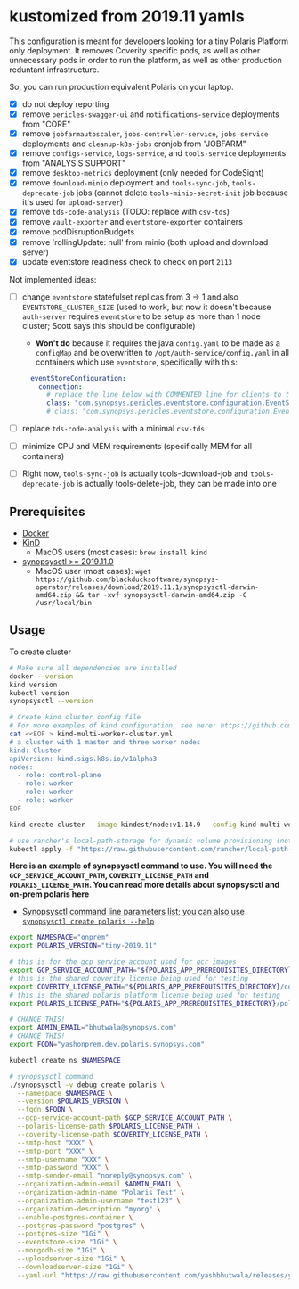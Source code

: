 # kustomized from 2019.11 yamls

This configuration is meant for developers looking for a tiny Polaris Platform only deployment.  It removes Coverity specific pods, as well as other unnecessary pods in order to run the platform, as well as other production reduntant infrastructure.

So, you can run production equivalent Polaris on your laptop.

- [x] do not deploy reporting
- [x] remove `pericles-swagger-ui` and `notifications-service` deployments from "CORE"
- [x] remove `jobfarmautoscaler`, `jobs-controller-service`, `jobs-service` deployments and `cleanup-k8s-jobs` cronjob from "JOBFARM"
- [x] remove `configs-service`, `logs-service`, and `tools-service` deployments from "ANALYSIS SUPPORT"
- [x] remove `desktop-metrics` deployment (only needed for CodeSight)
- [x] remove `download-minio` deployment and `tools-sync-job`, `tools-deprecate-job` jobs (cannot delete `tools-minio-secret-init` job because it's used for `upload-server`)
- [x] remove `tds-code-analysis` (TODO: replace with `csv-tds`)
- [x] remove `vault-exporter` and `eventstore-exporter` containers
- [x] remove podDisruptionBudgets
- [x] remove 'rollingUpdate: null' from minio (both upload and download server)
- [x] update eventstore readiness check to check on port `2113`

Not implemented ideas:

- [ ] change `eventstore` statefulset replicas from 3 -> 1 and also `EVENTSTORE_CLUSTER_SIZE` (used to work, but now it doesn't because `auth-server` requires `eventstore` to be setup as more than 1 node cluster; Scott says this should be configurable)
  - **Won't do** because it requires the java `config.yaml` to be made as a `configMap` and be overwritten to `/opt/auth-service/config.yaml` in all containers which use `eventstore`, specifically with this:

  ```yaml
    eventStoreConfiguration:
      connection:
        # replace the line below with COMMENTED line for clients to treate Eventstore as a single node
        class: "com.synopsys.pericles.eventstore.configuration.EventStoreConfiguration$ClusterUsingDnsConnection"
        # class: "com.synopsys.pericles.eventstore.configuration.EventStoreConfiguration$SingleNodeConnection"
    ```

- [ ] replace `tds-code-analysis` with a minimal `csv-tds`
- [ ] minimize CPU and MEM requirements (specifically MEM for all containers)
- [ ] Right now, `tools-sync-job` is actually tools-download-job and `tools-deprecate-job` is actually tools-delete-job, they can be made into one

## Prerequisites

- [Docker](https://docs.docker.com/install/)
- [KinD](https://kind.sigs.k8s.io/docs/user/quick-start)
  - MacOS users (most cases): `brew install kind`
- [synopsysctl >= 2019.11.0](https://github.com/blackducksoftware/synopsys-operator/releases/tag/2019.11.1)
  - MacOS user (most cases): `wget https://github.com/blackducksoftware/synopsys-operator/releases/download/2019.11.1/synopsysctl-darwin-amd64.zip && tar -xvf synopsysctl-darwin-amd64.zip -C /usr/local/bin`

## Usage

To create cluster

```bash
# Make sure all dependencies are installed
docker --version
kind version
kubectl version
synopsysctl --version

# Create kind cluster config file
# For more examples of kind configuration, see here: https://github.com/yashbhutwala/kind-hacks
cat <<EOF > kind-multi-worker-cluster.yml
# a cluster with 1 master and three worker nodes
kind: Cluster
apiVersion: kind.sigs.k8s.io/v1alpha3
nodes:
  - role: control-plane
  - role: worker
  - role: worker
  - role: worker
EOF

kind create cluster --image kindest/node:v1.14.9 --config kind-multi-worker-cluster.yml

# use rancher's local-path-storage for dynamic volume provisioning (note: this will no longer be needed in k8s>=1.16 as it is the default for kind)
kubectl apply -f "https://raw.githubusercontent.com/rancher/local-path-provisioner/v0.0.11/deploy/local-path-storage.yaml" && kubectl patch storageclass "local-path" -p '{"metadata": {"annotations":{"storageclass.kubernetes.io/is-default-class":"true"}}}' && kubectl delete storageclass standard
```

**Here is an example of synopsysctl command to use.  You will need the `GCP_SERVICE_ACCOUNT_PATH`, `COVERITY_LICENSE_PATH` and `POLARIS_LICENSE_PATH`.  You can read more details about synopsysctl and on-prem polaris here**

- [Synopsysctl command line parameters list; you can also use `synopsysctl create polaris --help`](https://sig-confluence.internal.synopsys.com/display/DD/Installing+with+synopsysctl+CLI)

```bash
export NAMESPACE="onprem"
export POLARIS_VERSION="tiny-2019.11"

# this is for the gcp service account used for gcr images
export GCP_SERVICE_ACCOUNT_PATH="${POLARIS_APP_PREREQUISITES_DIRECTORY}/gcp-service-account-token-for-images.json"
# this is the shared coverity license being used for testing
export COVERITY_LICENSE_PATH="${POLARIS_APP_PREREQUISITES_DIRECTORY}/coverity-license.xml"
# this is the shared polaris platform license being used for testing
export POLARIS_LICENSE_PATH="${POLARIS_APP_PREREQUISITES_DIRECTORY}/polaris-platform-license.json"

# CHANGE THIS!
export ADMIN_EMAIL="bhutwala@synopsys.com"
# CHANGE THIS!
export FQDN="yashonprem.dev.polaris.synopsys.com"

kubectl create ns $NAMESPACE

# synopsysctl command
./synopsysctl -v debug create polaris \
  --namespace $NAMESPACE \
  --version $POLARIS_VERSION \
  --fqdn $FQDN \
  --gcp-service-account-path $GCP_SERVICE_ACCOUNT_PATH \
  --polaris-license-path $POLARIS_LICENSE_PATH \
  --coverity-license-path $COVERITY_LICENSE_PATH \
  --smtp-host "XXX" \
  --smtp-port "XXX" \
  --smtp-username "XXX" \
  --smtp-password "XXX" \
  --smtp-sender-email "noreply@synopsys.com" \
  --organization-admin-email $ADMIN_EMAIL \
  --organization-admin-name "Polaris Test" \
  --organization-admin-username "test123" \
  --organization-description "myorg" \
  --enable-postgres-container \
  --postgres-password "postgres" \
  --postgres-size "1Gi" \
  --eventstore-size "1Gi" \
  --mongodb-size "1Gi" \
  --uploadserver-size "1Gi" \
  --downloadserver-size "1Gi" \
  --yaml-url "https://raw.githubusercontent.com/yashbhutwala/releases/yb-custom"
```
